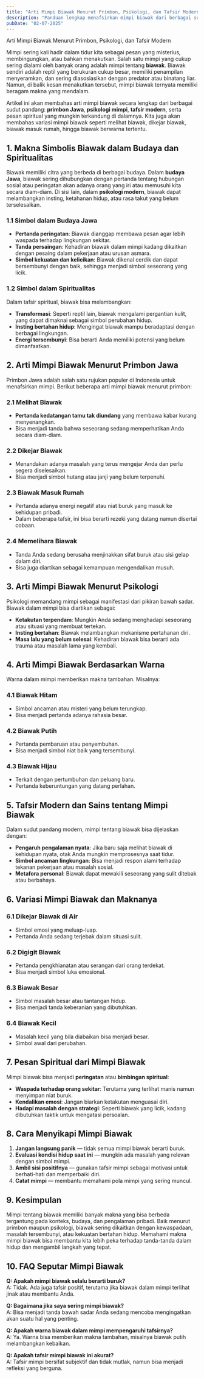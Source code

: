 ```yaml
---
title: "Arti Mimpi Biawak Menurut Primbon, Psikologi, dan Tafsir Modern"
description: "Panduan lengkap menafsirkan mimpi biawak dari berbagai sudut pandang, mulai dari primbon Jawa, psikologi mimpi, hingga simbolisme modern. Cocok untuk Anda yang penasaran dengan pesan di balik mimpi tentang biawak."
pubDate: "02-07-2025"
---
```


 Arti Mimpi Biawak Menurut Primbon, Psikologi, dan Tafsir Modern

Mimpi sering kali hadir dalam tidur kita sebagai pesan yang misterius, membingungkan, atau bahkan menakutkan. Salah satu mimpi yang cukup sering dialami oleh banyak orang adalah mimpi tentang **biawak**. Biawak sendiri adalah reptil yang berukuran cukup besar, memiliki penampilan menyeramkan, dan sering diasosiasikan dengan predator atau binatang liar. Namun, di balik kesan menakutkan tersebut, mimpi biawak ternyata memiliki beragam makna yang mendalam.

Artikel ini akan membahas arti mimpi biawak secara lengkap dari berbagai sudut pandang: **primbon Jawa**, **psikologi mimpi**, **tafsir modern**, serta pesan spiritual yang mungkin terkandung di dalamnya. Kita juga akan membahas variasi mimpi biawak seperti melihat biawak, dikejar biawak, biawak masuk rumah, hingga biawak berwarna tertentu.



## 1. Makna Simbolis Biawak dalam Budaya dan Spiritualitas

Biawak memiliki citra yang berbeda di berbagai budaya. Dalam **budaya Jawa**, biawak sering dihubungkan dengan pertanda tentang hubungan sosial atau peringatan akan adanya orang yang iri atau memusuhi kita secara diam-diam. Di sisi lain, dalam **psikologi modern**, biawak dapat melambangkan insting, ketahanan hidup, atau rasa takut yang belum terselesaikan.

### 1.1 Simbol dalam Budaya Jawa
- **Pertanda peringatan**: Biawak dianggap membawa pesan agar lebih waspada terhadap lingkungan sekitar.
- **Tanda persaingan**: Kehadiran biawak dalam mimpi kadang dikaitkan dengan pesaing dalam pekerjaan atau urusan asmara.
- **Simbol kekuatan dan kelicikan**: Biawak dikenal cerdik dan dapat bersembunyi dengan baik, sehingga menjadi simbol seseorang yang licik.

### 1.2 Simbol dalam Spiritualitas
Dalam tafsir spiritual, biawak bisa melambangkan:
- **Transformasi**: Seperti reptil lain, biawak mengalami pergantian kulit, yang dapat dimaknai sebagai simbol perubahan hidup.
- **Insting bertahan hidup**: Mengingat biawak mampu beradaptasi dengan berbagai lingkungan.
- **Energi tersembunyi**: Bisa berarti Anda memiliki potensi yang belum dimanfaatkan.



## 2. Arti Mimpi Biawak Menurut Primbon Jawa

Primbon Jawa adalah salah satu rujukan populer di Indonesia untuk menafsirkan mimpi. Berikut beberapa arti mimpi biawak menurut primbon:

### 2.1 Melihat Biawak
- **Pertanda kedatangan tamu tak diundang** yang membawa kabar kurang menyenangkan.
- Bisa menjadi tanda bahwa seseorang sedang memperhatikan Anda secara diam-diam.

### 2.2 Dikejar Biawak
- Menandakan adanya masalah yang terus mengejar Anda dan perlu segera diselesaikan.
- Bisa menjadi simbol hutang atau janji yang belum terpenuhi.

### 2.3 Biawak Masuk Rumah
- Pertanda adanya energi negatif atau niat buruk yang masuk ke kehidupan pribadi.
- Dalam beberapa tafsir, ini bisa berarti rezeki yang datang namun disertai cobaan.

### 2.4 Memelihara Biawak
- Tanda Anda sedang berusaha menjinakkan sifat buruk atau sisi gelap dalam diri.
- Bisa juga diartikan sebagai kemampuan mengendalikan musuh.



## 3. Arti Mimpi Biawak Menurut Psikologi

Psikologi memandang mimpi sebagai manifestasi dari pikiran bawah sadar. Biawak dalam mimpi bisa diartikan sebagai:
- **Ketakutan terpendam**: Mungkin Anda sedang menghadapi seseorang atau situasi yang membuat tertekan.
- **Insting bertahan**: Biawak melambangkan mekanisme pertahanan diri.
- **Masa lalu yang belum selesai**: Kehadiran biawak bisa berarti ada trauma atau masalah lama yang kembali.



## 4. Arti Mimpi Biawak Berdasarkan Warna

Warna dalam mimpi memberikan makna tambahan. Misalnya:

### 4.1 Biawak Hitam
- Simbol ancaman atau misteri yang belum terungkap.
- Bisa menjadi pertanda adanya rahasia besar.

### 4.2 Biawak Putih
- Pertanda pembaruan atau penyembuhan.
- Bisa menjadi simbol niat baik yang tersembunyi.

### 4.3 Biawak Hijau
- Terkait dengan pertumbuhan dan peluang baru.
- Pertanda keberuntungan yang datang perlahan.


## 5. Tafsir Modern dan Sains tentang Mimpi Biawak

Dalam sudut pandang modern, mimpi tentang biawak bisa dijelaskan dengan:
- **Pengaruh pengalaman nyata**: Jika baru saja melihat biawak di kehidupan nyata, otak Anda mungkin memprosesnya saat tidur.
- **Simbol ancaman lingkungan**: Bisa menjadi respon alami terhadap tekanan pekerjaan atau masalah sosial.
- **Metafora personal**: Biawak dapat mewakili seseorang yang sulit ditebak atau berbahaya.



## 6. Variasi Mimpi Biawak dan Maknanya

### 6.1 Dikejar Biawak di Air
- Simbol emosi yang meluap-luap.
- Pertanda Anda sedang terjebak dalam situasi sulit.

### 6.2 Digigit Biawak
- Pertanda pengkhianatan atau serangan dari orang terdekat.
- Bisa menjadi simbol luka emosional.

### 6.3 Biawak Besar
- Simbol masalah besar atau tantangan hidup.
- Bisa menjadi tanda keberanian yang dibutuhkan.

### 6.4 Biawak Kecil
- Masalah kecil yang bila diabaikan bisa menjadi besar.
- Simbol awal dari perubahan.



## 7. Pesan Spiritual dari Mimpi Biawak

Mimpi biawak bisa menjadi **peringatan** atau **bimbingan spiritual**:
- **Waspada terhadap orang sekitar**: Terutama yang terlihat manis namun menyimpan niat buruk.
- **Kendalikan emosi**: Jangan biarkan ketakutan menguasai diri.
- **Hadapi masalah dengan strategi**: Seperti biawak yang licik, kadang dibutuhkan taktik untuk mengatasi persoalan.



## 8. Cara Menyikapi Mimpi Biawak

1. **Jangan langsung panik** — tidak semua mimpi biawak berarti buruk.
2. **Evaluasi kondisi hidup saat ini** — mungkin ada masalah yang relevan dengan simbol mimpi.
3. **Ambil sisi positifnya** — gunakan tafsir mimpi sebagai motivasi untuk berhati-hati dan memperbaiki diri.
4. **Catat mimpi** — membantu memahami pola mimpi yang sering muncul.



## 9. Kesimpulan

Mimpi tentang biawak memiliki banyak makna yang bisa berbeda tergantung pada konteks, budaya, dan pengalaman pribadi. Baik menurut primbon maupun psikologi, biawak sering dikaitkan dengan kewaspadaan, masalah tersembunyi, atau kekuatan bertahan hidup. Memahami makna mimpi biawak bisa membantu kita lebih peka terhadap tanda-tanda dalam hidup dan mengambil langkah yang tepat.



## 10. FAQ Seputar Mimpi Biawak

**Q: Apakah mimpi biawak selalu berarti buruk?**  
A: Tidak. Ada juga tafsir positif, terutama jika biawak dalam mimpi terlihat jinak atau membantu Anda.

**Q: Bagaimana jika saya sering mimpi biawak?**  
A: Bisa menjadi tanda bawah sadar Anda sedang mencoba mengingatkan akan suatu hal yang penting.

**Q: Apakah warna biawak dalam mimpi mempengaruhi tafsirnya?**  
A: Ya. Warna bisa memberikan makna tambahan, misalnya biawak putih melambangkan kebaikan.

**Q: Apakah tafsir mimpi biawak ini akurat?**  
A: Tafsir mimpi bersifat subjektif dan tidak mutlak, namun bisa menjadi refleksi yang berguna.


